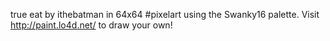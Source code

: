 true eat by ithebatman in 64x64 #pixelart using the Swanky16 palette. Visit http://paint.lo4d.net/ to draw your own! 